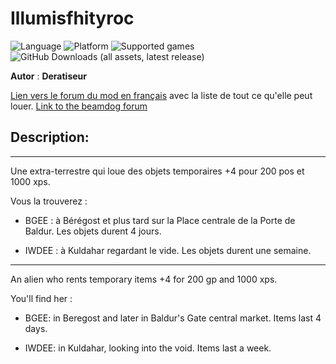 # Illumisfhityroc
![Language](https://img.shields.io/static/v1?label=language&message=english%20%7C%20french%20%7C%20&color=informational)
![Platform](https://img.shields.io/static/v1?label=platform&message=windows%20%7C%20macOS%20%7C%20Linux%20%7C%20&color=informational)
![Supported games](https://img.shields.io/static/v1?label=supported%20games&message=BGEE%20%7C%20EET%20%7C%20IWDEE%20%7C&color=dodgerblue)
![GitHub Downloads (all assets, latest release)](https://img.shields.io/github/downloads/Deratiseur/Illumisfhityroc/total)

**Autor** : **Deratiseur**

[Lien vers le forum du mod en français](https://www.baldursgateworld.fr/viewtopic.php?t=33955) avec la liste de tout ce qu'elle peut louer.
[Link to the beamdog forum](https://forums.beamdog.com/discussion/89445/mod-crossclass-powerkits/p1?new=1)    


## Description:
-------------

Une extra-terrestre qui loue des objets temporaires +4 pour 200 pos et 1000 xps.

Vous la trouverez :

- BGEE : à Bérégost et plus tard sur la Place centrale de la Porte de Baldur. Les objets durent 4 jours.
   
- IWDEE : à Kuldahar regardant le vide. Les objets durent une semaine.
  

-------------

An alien who rents temporary items +4 for 200 gp and 1000 xps.

You'll find her :

- BGEE: in Beregost and later in Baldur's Gate central market. Items last 4 days.
   
- IWDEE: in Kuldahar, looking into the void. Items last a week.
